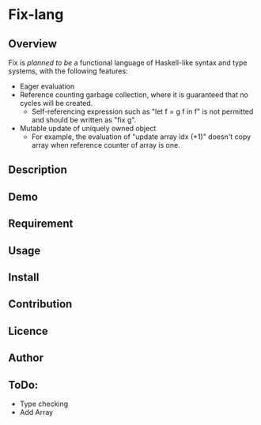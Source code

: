 Fix-lang
====

## Overview

Fix is *planned to be* a functional language of Haskell-like syntax and type systems, with the following features:
- Eager evaluation
- Reference counting garbage collection, where it is guaranteed that no cycles will be created.
    - Self-referencing expression such as "let f = g f in f" is not permitted and should be written as "fix g".
- Mutable update of uniquely owned object
    - For example, the evaluation of "update array idx (+1)" doesn't copy array when reference counter of array is one.

## Description

## Demo

## Requirement

## Usage

## Install

## Contribution

## Licence

## Author

## ToDo:

* Type checking
* Add Array
